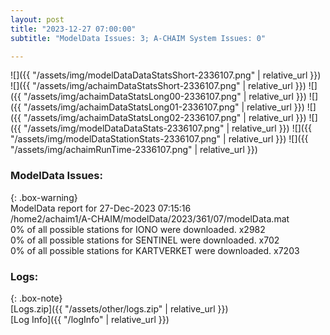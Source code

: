 ```yaml
---
layout: post
title: "2023-12-27 07:00:00"
subtitle: "ModelData Issues: 3; A-CHAIM System Issues: 0"

---
```


![]({{ "/assets/img/modelDataDataStatsShort-2336107.png" | relative_url }})
![]({{ "/assets/img/achaimDataStatsShort-2336107.png" | relative_url }})
![]({{ "/assets/img/achaimDataStatsLong00-2336107.png" | relative_url }})
![]({{ "/assets/img/achaimDataStatsLong01-2336107.png" | relative_url }})
![]({{ "/assets/img/achaimDataStatsLong02-2336107.png" | relative_url }})
![]({{ "/assets/img/modelDataDataStats-2336107.png" | relative_url }})
![]({{ "/assets/img/modelDataStationStats-2336107.png" | relative_url }})
![]({{ "/assets/img/achaimRunTime-2336107.png" | relative_url }})


### ModelData Issues:  
  
{: .box-warning}  
 ModelData report for 27-Dec-2023 07:15:16   
 /home2/achaim1/A-CHAIM/modelData/2023/361/07/modelData.mat   
 0% of all possible stations for IONO were downloaded. x2982   
 0% of all possible stations for SENTINEL were downloaded. x702   
 0% of all possible stations for KARTVERKET were downloaded. x7203   
  


### Logs:  
  
{: .box-note}  
[Logs.zip]({{ "/assets/other/logs.zip" | relative_url }})  
[Log Info]({{ "/logInfo" | relative_url }})  
